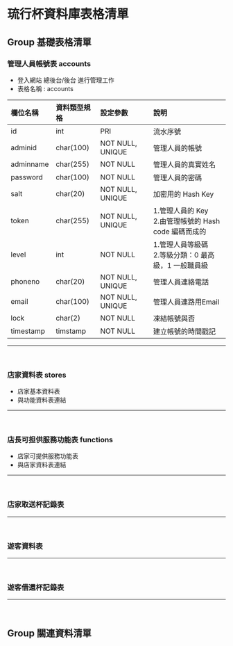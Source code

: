 # 琉行杯資料庫表格清單

## Group 基礎表格清單

### 管理人員帳號表 accounts

+ 登入網站 總後台/後台 進行管理工作
+ 表格名稱 : accounts

|欄位名稱|資料類型規格|設定參數|說明|
|:-------|:-----------|:-------|:---|
|id|int|PRI|流水序號|
|adminid|char(100)|NOT NULL, UNIQUE|管理人員的帳號|
|adminname|char(255)|NOT NULL|管理人員的真實姓名|
|password|char(100)|NOT NULL|管理人員的密碼|
|salt|char(20)|NOT NULL, UNIQUE|加密用的 Hash Key|
|token|char(255)|NOT NULL, UNIQUE|1.管理人員的 Key<br>2.由管理帳號的 Hash code 編碼而成的|
|level|int|NOT NULL|1.管理人員等級碼<br>2.等級分類：0 最高級，1 一般職員級|
|phoneno|char(20)|NOT NULL, UNIQUE|管理人員連絡電話|
|email|char(100)|NOT NULL, UNIQUE|管理人員連路用Email|
|lock|char(2)|NOT NULL|凍結帳號與否|
|timestamp|timstamp|NOT NULL|建立帳號的時間戳記|
<HR>
<BR>

### 店家資料表 stores

+ 店家基本資料表
+ 與功能資料表連結
<HR>
<BR>

### 店長可担供服務功能表 functions

+ 店家可提供服務功能表
+ 與店家資料表連結
<HR>
<BR>

### 店家取送杯記錄表

<HR>
<BR>

### 遊客資料表

<HR>
<BR>

### 遊客借還杯記錄表

<HR>
<BR>

## Group 關連資料清單
